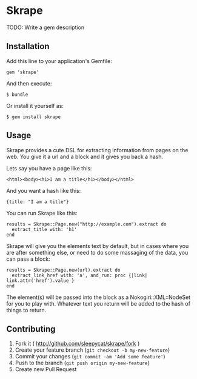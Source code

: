 # Skrape

TODO: Write a gem description

## Installation

Add this line to your application's Gemfile:

    gem 'skrape'

And then execute:

    $ bundle

Or install it yourself as:

    $ gem install skrape

## Usage

Skrape provides a cute DSL for extracting information from pages on the
web. You give it a url and a block and it gives you back a hash.

Lets say you have a page like this:

    <html><body><h1>I am a title</h1></body></html>

And you want a hash like this:

    {title: "I am a title"}

You can run Skrape like this:

    results = Skrape::Page.new("http://example.com").extract do
      extract_title with: 'h1'
    end

Skrape will give you the elements text by default, but in cases where
you are after something else, or need to do some massaging of the data,
you can pass a block:

    results = Skrape::Page.new(url).extract do
      extract_link_href with: 'a', and_run: proc {|link| link.attr('href').value }
    end

The element(s) will be passed into the block as a
Nokogiri::XML::NodeSet for you to play with. Whatever text you return
will be added to the hash of things to return.


## Contributing

1. Fork it ( http://github.com/sleepycat/skrape/fork )
2. Create your feature branch (`git checkout -b my-new-feature`)
3. Commit your changes (`git commit -am 'Add some feature'`)
4. Push to the branch (`git push origin my-new-feature`)
5. Create new Pull Request
